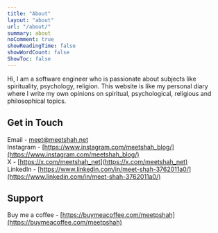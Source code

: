 ```yaml
---
title: "About"
layout: "about"
url: "/about/"
summary: about
noComment: true
showReadingTime: false
showWordCount: false
ShowToc: false
---
```


Hi, I am a software engineer who is passionate about subjects like spirituality, psychology, religion. This website is like my personal diary where I write my own opinions on spiritual, psychological, religious and philosophical topics.  

## Get in Touch

Email - [meet@meetshah.net](mailto:meet@meetshah.net)  
Instagram - [https://www.instagram.com/meetshah_blog/](https://www.instagram.com/meetshah_blog/)  
X - [https://x.com/meetshah_net](https://x.com/meetshah_net)  
LinkedIn - [https://www.linkedin.com/in/meet-shah-3762011a0/](https://www.linkedin.com/in/meet-shah-3762011a0/)  

## Support

Buy me a coffee - [https://buymeacoffee.com/meetpshah](https://buymeacoffee.com/meetpshah)  